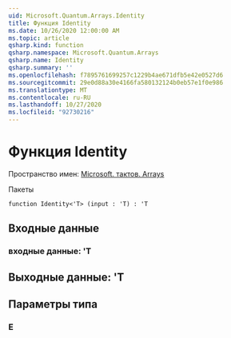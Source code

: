 ```yaml
---
uid: Microsoft.Quantum.Arrays.Identity
title: Функция Identity
ms.date: 10/26/2020 12:00:00 AM
ms.topic: article
qsharp.kind: function
qsharp.namespace: Microsoft.Quantum.Arrays
qsharp.name: Identity
qsharp.summary: ''
ms.openlocfilehash: f7895761699257c1229b4ae671dfb5e42e0527d6
ms.sourcegitcommit: 29e0d88a30e4166fa580132124b0eb57e1f0e986
ms.translationtype: MT
ms.contentlocale: ru-RU
ms.lasthandoff: 10/27/2020
ms.locfileid: "92730216"
---
```

# <a name="identity-function"></a>Функция Identity

Пространство имен: [Microsoft. тактов. Arrays](xref:Microsoft.Quantum.Arrays)

Пакеты [](https://nuget.org/packages/)




```qsharp
function Identity<'T> (input : 'T) : 'T
```


## <a name="input"></a>Входные данные

### <a name="input--t"></a>входные данные: 'T





## <a name="output--t"></a>Выходные данные: 'T



## <a name="type-parameters"></a>Параметры типа

### <a name="t"></a>Е


